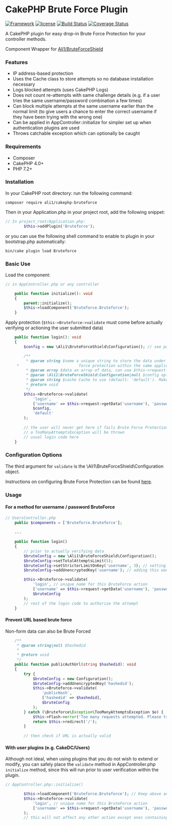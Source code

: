 # CakePHP Brute Force Plugin

[![Framework](https://img.shields.io/badge/Framework-CakePHP%204.x-orange.svg)](http://cakephp.org)
[![license](https://img.shields.io/github/license/ali1/cakephp-bruteforce.svg?maxAge=2592000)](/blob/master/LICENSE)
[![Build Status](https://travis-ci.org/Ali1/cakephp-bruteforce.svg?branch=master)](https://travis-ci.org/Ali1/cakephp-bruteforce)
[![Coverage Status](https://coveralls.io/repos/github/Ali1/cakephp-bruteforce/badge.svg?branch=master)](https://coveralls.io/github/Ali1/cakephp-bruteforce?branch=master)

A CakePHP plugin for easy drop-in Brute Force Protection for your controller methods.

Component Wrapper for [Ali1/BruteForceShield](https://github.com/Ali1/BruteForceShield)

### Features
* IP address-based protection
* Uses the Cache class to store attempts so no database installation necessary
* Logs blocked attempts (uses CakePHP Logs)
* Does not count re-attempts with same challenge details (e.g. if a user tries the same username/password combination a few times)
* Can block multiple attempts at the same username earlier than the normal limit (to give users a chance to enter the correct username if they have been trying with the wrong one)
* Can be applied in AppController::initialize for simpler set up when authentication plugins are used
* Throws catchable exception which can optionally be caught

### Requirements

* Composer
* CakePHP 4.0+
* PHP 7.2+

### Installation

In your CakePHP root directory: run the following command:

```
composer require ali1/cakephp-bruteforce
```

Then in your Application.php in your project root, add the following snippet:

```php
// In project_root/Application.php:
        $this->addPlugin('Bruteforce');
```

or you can use the following shell command to enable to plugin in your bootstrap.php automatically:

```
bin/cake plugin load Bruteforce
```

### Basic Use

Load the component:
````php
// in AppController.php or any controller

    public function initialize(): void
    {
        parent::initialize();
        $this->loadComponent('Bruteforce.Bruteforce');
    }
````

Apply protection (`$this->Bruteforce->validate` must come before actually verifying or actioning the user submitted data)

````php
    public function login(): void
    {
        $config = new \Ali1\BruteForceShield\Configuration(); // see possible options below

        /**
         * @param string $name a unique string to store the data under (different $name for different uses of Brute
     *                          force protection within the same application.
         * @param array $data an array of data, can use $this->request->getData()
         * @param \Ali1\BruteForceShield\Configuration|null $config options
         * @param string $cache Cache to use (default: 'default'). Make sure to use one with a duration longer than your time window otherwise you will not be protected.
         * @return void
         */
        $this->Bruteforce->validate(
            'login',
            ['username' => $this->request->getData('username'), 'password' => $this->request->getData('password')],
            $config,
            'default'          
        );
        
        // the user will never get here if fails Brute Force Protection
        // a TooManyAttemptsException will be thrown
        // usual login code here
    }
````

### Configuration Options

The third argument for `validate` is the \Ali1\BruteForceShield\Configuration object.

Instructions on configuring Brute Force Protection can be found [here](https://github.com/Ali1/BruteForceShield#configuration).

### Usage

#### For a method for username / password BruteForce

```php
// UsersController.php
    public $components = ['Bruteforce.Bruteforce'];
    
    ...
    
    public function login()
    {
        // prior to actually verifying data
        $bruteConfig = new \Ali1\BruteForceShield\Configuration();
        $bruteConfig->setTotalAttemptsLimit(5);
        $bruteConfig->setStricterLimitOnKey('username', 3); // setting a limit of 5 above, then a different limit here would mean the user has 3 chances to get the password right, but then an additional 2 chances if they try a different username
        $bruteConfig->addUnencryptedKey('username'); // adding this would mean you could see which usernames are being attacks in your cache files used to store attempts

        $this->Bruteforce->validate(
            'login', // unique name for this BruteForce action
            ['username' => $this->request->getData('username'), 'password' => $this->request->getData('password')],
            $bruteConfig
        );
        // rest of the login code to authorize the attempt
    }
```

#### Prevent URL based brute force

Non-form data can also be Brute Forced

````php
    /**
     * @param string|null $hashedid
     *
     * @return void
     */
    public function publicAuthUrl(string $hashedid): void
    {
        try {
            $bruteConfig = new Configuration();
            $bruteConfig->addUnencryptedKey('hashedid');
            $this->Bruteforce->validate(
                'publicHash',
                ['hashedid' => $hashedid],
                $bruteConfig
            );
        } catch (\Bruteforce\Exception\TooManyAttemptsException $e) {
            $this->Flash->error('Too many requests attempted. Please try again in a few minutes');
            return $this->redirect('/');
        }
        
        // then check if URL is actually valid
````

#### With user plugins (e.g. CakeDC/Users)

Although not ideal, when using plugins that you do not wish to extend or modify, you can safely place the `validate` method in AppController.php `initialize` method, since this will run prior to user verification within the plugin.

```php
// AppController.php::initialize()

        $this->loadComponent('Bruteforce.Bruteforce'); // Keep above any authentication components if running on initialize (default)
        $this->Bruteforce->validate(
            'login', // unique name for this BruteForce action
            ['username' => $this->request->getData('username'), 'password' => $this->request->getData('password')] // user entered data
        );
        // this will not affect any other action except ones containing POSTed usernames and passwords (empty challenges never get counted or blocked)
```
